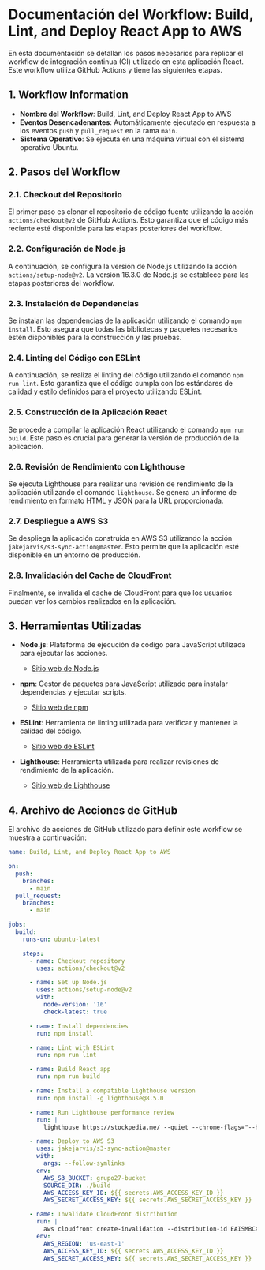# Documentación del Workflow: Build, Lint, and Deploy React App to AWS

En esta documentación se detallan los pasos necesarios para replicar el workflow de integración continua (CI) utilizado en esta aplicación React. Este workflow utiliza GitHub Actions y tiene las siguientes etapas.

## 1. Workflow Information

- **Nombre del Workflow**: Build, Lint, and Deploy React App to AWS
- **Eventos Desencadenantes**: Automáticamente ejecutado en respuesta a los eventos `push` y `pull_request` en la rama `main`.
- **Sistema Operativo**: Se ejecuta en una máquina virtual con el sistema operativo Ubuntu.

## 2. Pasos del Workflow

### 2.1. Checkout del Repositorio

El primer paso es clonar el repositorio de código fuente utilizando la acción `actions/checkout@v2` de GitHub Actions. Esto garantiza que el código más reciente esté disponible para las etapas posteriores del workflow.

### 2.2. Configuración de Node.js

A continuación, se configura la versión de Node.js utilizando la acción `actions/setup-node@v2`. La versión 16.3.0 de Node.js se establece para las etapas posteriores del workflow.

### 2.3. Instalación de Dependencias

Se instalan las dependencias de la aplicación utilizando el comando `npm install`. Esto asegura que todas las bibliotecas y paquetes necesarios estén disponibles para la construcción y las pruebas.

### 2.4. Linting del Código con ESLint

A continuación, se realiza el linting del código utilizando el comando `npm run lint`. Esto garantiza que el código cumpla con los estándares de calidad y estilo definidos para el proyecto utilizando ESLint.

### 2.5. Construcción de la Aplicación React

Se procede a compilar la aplicación React utilizando el comando `npm run build`. Este paso es crucial para generar la versión de producción de la aplicación.

### 2.6. Revisión de Rendimiento con Lighthouse

Se ejecuta Lighthouse para realizar una revisión de rendimiento de la aplicación utilizando el comando `lighthouse`. Se genera un informe de rendimiento en formato HTML y JSON para la URL proporcionada.

### 2.7. Despliegue a AWS S3

Se despliega la aplicación construida en AWS S3 utilizando la acción `jakejarvis/s3-sync-action@master`. Esto permite que la aplicación esté disponible en un entorno de producción.

### 2.8. Invalidación del Cache de CloudFront

Finalmente, se invalida el cache de CloudFront para que los usuarios puedan ver los cambios realizados en la aplicación.

## 3. Herramientas Utilizadas

- **Node.js**: Plataforma de ejecución de código para JavaScript utilizada para ejecutar las acciones.
  - [Sitio web de Node.js](https://nodejs.org/)

- **npm**: Gestor de paquetes para JavaScript utilizado para instalar dependencias y ejecutar scripts.
  - [Sitio web de npm](https://www.npmjs.com/)

- **ESLint**: Herramienta de linting utilizada para verificar y mantener la calidad del código.
  - [Sitio web de ESLint](https://eslint.org/)

- **Lighthouse**: Herramienta utilizada para realizar revisiones de rendimiento de la aplicación.
  - [Sitio web de Lighthouse](https://developers.google.com/web/tools/lighthouse)

## 4. Archivo de Acciones de GitHub

El archivo de acciones de GitHub utilizado para definir este workflow se muestra a continuación:

```yaml
name: Build, Lint, and Deploy React App to AWS

on:
  push:
    branches:
      - main
  pull_request:
    branches:
      - main

jobs:
  build:
    runs-on: ubuntu-latest

    steps:
      - name: Checkout repository
        uses: actions/checkout@v2

      - name: Set up Node.js
        uses: actions/setup-node@v2
        with:
          node-version: '16'
          check-latest: true

      - name: Install dependencies
        run: npm install

      - name: Lint with ESLint
        run: npm run lint 

      - name: Build React app
        run: npm run build

      - name: Install a compatible Lighthouse version
        run: npm install -g lighthouse@8.5.0

      - name: Run Lighthouse performance review
        run: |
          lighthouse https://stockpedia.me/ --quiet --chrome-flags="--headless" --output html --output json --output-path ./lighthouse-report.html

      - name: Deploy to AWS S3
        uses: jakejarvis/s3-sync-action@master
        with:
          args: --follow-symlinks
        env:
          AWS_S3_BUCKET: grupo27-bucket
          SOURCE_DIR: ./build
          AWS_ACCESS_KEY_ID: ${{ secrets.AWS_ACCESS_KEY_ID }}
          AWS_SECRET_ACCESS_KEY: ${{ secrets.AWS_SECRET_ACCESS_KEY }}

      - name: Invalidate CloudFront distribution
        run: |
          aws cloudfront create-invalidation --distribution-id EAISMBCX0HZEH --paths "/*"
        env:
          AWS_REGION: 'us-east-1'
          AWS_ACCESS_KEY_ID: ${{ secrets.AWS_ACCESS_KEY_ID }}
          AWS_SECRET_ACCESS_KEY: ${{ secrets.AWS_SECRET_ACCESS_KEY }}
